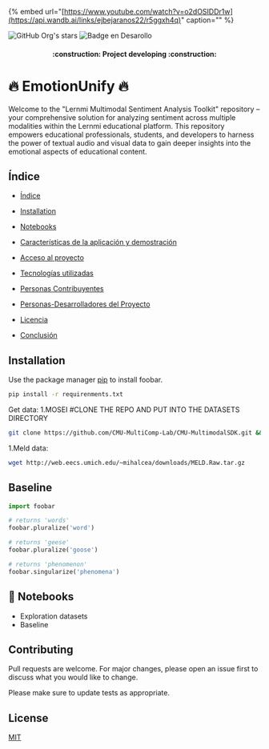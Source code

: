 
{% embed url="[https://www.youtube.com/watch?v=o2dOSIDDr1w](https://api.wandb.ai/links/ejbejaranos22/r5ggxh4q)" caption="" %}

![GitHub Org's stars](https://img.shields.io/github/stars/EjbejaranosAI?style=social)
![Badge en Desarollo](https://img.shields.io/badge/STATUS-EN%20DESAROLLO-green)


<h4 align="center">
:construction: Project developing :construction:
</h4>



# 🔥 EmotionUnify 🔥

Welcome to the "Lernmi Multimodal Sentiment Analysis Toolkit" repository – your comprehensive solution for analyzing sentiment across multiple modalities within the Lernmi educational platform. This repository empowers educational professionals, students, and developers to harness the power of textual audio and visual data to gain deeper insights into the emotional aspects of educational content.


## Índice

* [Índice](#índice)

* [Installation](#Installation)

* [Notebooks](#Notbooks)

* [Características de la aplicación y demostración](#Características-de-la-aplicación-y-demostración)

* [Acceso al proyecto](#acceso-proyecto)

* [Tecnologías utilizadas](#tecnologías-utilizadas)

* [Personas Contribuyentes](#personas-contribuyentes)

* [Personas-Desarrolladores del Proyecto](#personas-desarrolladores)

* [Licencia](#licencia)

* [Conclusión](#conclusión)




## Installation

Use the package manager [pip](https://pip.pypa.io/en/stable/) to install foobar.

```bash
pip install -r requirenments.txt
```

Get data:
1.MOSEI     #CLONE THE REPO AND PUT INTO THE DATASETS DIRECTORY

```BASH
git clone https://github.com/CMU-MultiComp-Lab/CMU-MultimodalSDK.git && mv CMU-MultimodalSDK src/datasets/

```

1.Meld data:
```bash
wget http://web.eecs.umich.edu/~mihalcea/downloads/MELD.Raw.tar.gz
```

## Baseline

```python
import foobar

# returns 'words'
foobar.pluralize('word')

# returns 'geese'
foobar.pluralize('goose')

# returns 'phenomenon'
foobar.singularize('phenomena')
```
## 🐙 Notebooks 
- Exploration datasets
- Baseline

## Contributing

Pull requests are welcome. For major changes, please open an issue first
to discuss what you would like to change.

Please make sure to update tests as appropriate.

## License

[MIT](https://choosealicense.com/licenses/mit/)

